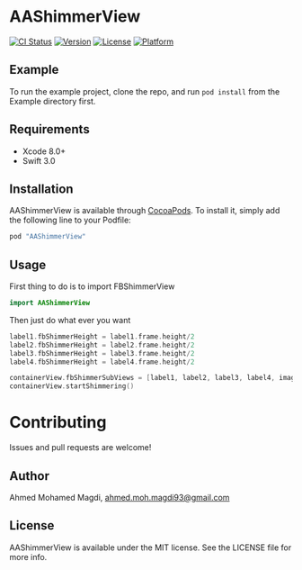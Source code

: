 # AAShimmerView

[![CI Status](http://img.shields.io/travis/ahmed93/AAShimmerView.svg?style=flat)](https://travis-ci.org/ahmed93/AAShimmerView)
[![Version](https://img.shields.io/cocoapods/v/AAShimmerView.svg?style=flat)](http://cocoapods.org/pods/AAShimmerView)
[![License](https://img.shields.io/cocoapods/l/AAShimmerView.svg?style=flat)](http://cocoapods.org/pods/AAShimmerView)
[![Platform](https://img.shields.io/cocoapods/p/AAShimmerView.svg?style=flat)](http://cocoapods.org/pods/AAShimmerView)

## Example

To run the example project, clone the repo, and run `pod install` from the Example directory first.

## Requirements

* Xcode 8.0+
* Swift 3.0

## Installation

AAShimmerView is available through [CocoaPods](http://cocoapods.org). To install
it, simply add the following line to your Podfile:

```ruby
pod "AAShimmerView"
```

## Usage

First thing to do is to import FBShimmerView

```swift
import AAShimmerView
```

Then just do what ever you want

```swift
label1.fbShimmerHeight = label1.frame.height/2
label2.fbShimmerHeight = label2.frame.height/2
label3.fbShimmerHeight = label3.frame.height/2
label4.fbShimmerHeight = label4.frame.height/2

containerView.fbShimmerSubViews = [label1, label2, label3, label4, imageView]
containerView.startShimmering()
```

# Contributing

Issues and pull requests are welcome!

## Author

Ahmed Mohamed Magdi, ahmed.moh.magdi93@gmail.com

## License

AAShimmerView is available under the MIT license. See the LICENSE file for more info.
